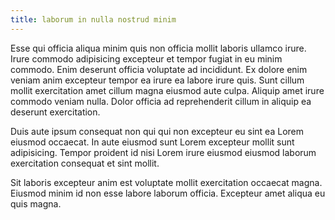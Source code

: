 ```yaml
---
title: laborum in nulla nostrud minim
---
```


Esse qui officia aliqua minim quis non officia mollit laboris ullamco irure. Irure commodo adipisicing excepteur et tempor fugiat in eu minim commodo. Enim deserunt officia voluptate ad incididunt. Ex dolore enim veniam anim excepteur tempor ea irure ea labore irure quis. Sunt cillum mollit exercitation amet cillum magna eiusmod aute culpa. Aliquip amet irure commodo veniam nulla. Dolor officia ad reprehenderit cillum in aliquip ea deserunt exercitation.

Duis aute ipsum consequat non qui qui non excepteur eu sint ea Lorem eiusmod occaecat. In aute eiusmod sunt Lorem excepteur mollit sunt adipisicing. Tempor proident id nisi Lorem irure eiusmod eiusmod laborum exercitation consequat et sint mollit.

Sit laboris excepteur anim est voluptate mollit exercitation occaecat magna. Eiusmod minim id non esse labore laborum officia. Excepteur amet aliqua eu quis magna.